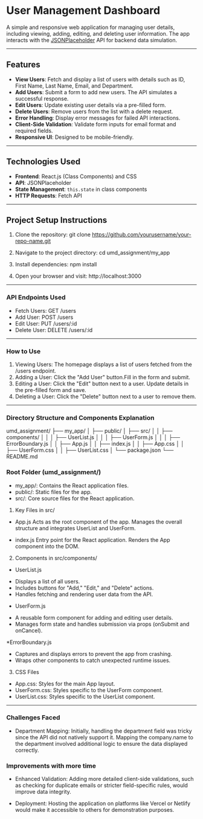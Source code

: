 # User Management Dashboard

A simple and responsive web application for managing user details, including viewing, adding, editing, and deleting user information. The app interacts with the [JSONPlaceholder](https://jsonplaceholder.typicode.com/) API for backend data simulation.

---

## Features

- **View Users**: Fetch and display a list of users with details such as ID, First Name, Last Name, Email, and Department.
- **Add Users**: Submit a form to add new users. The API simulates a successful response.
- **Edit Users**: Update existing user details via a pre-filled form.
- **Delete Users**: Remove users from the list with a delete request.
- **Error Handling**: Display error messages for failed API interactions.
- **Client-Side Validation**: Validate form inputs for email format and required fields.
- **Responsive UI**: Designed to be mobile-friendly.

---

## Technologies Used

- **Frontend**: React.js (Class Components) and CSS
- **API**: JSONPlaceholder
- **State Management**: `this.state` in class components
- **HTTP Requests**: Fetch API

---

## Project Setup Instructions

1. Clone the repository:
   git clone https://github.com/yourusername/your-repo-name.git

2. Navigate to the project directory:
   cd umd_assignment/my_app

3. Install dependencies:
  npm install

4. Open your browser and visit:
  http://localhost:3000
  
---

### API Endpoints Used
* Fetch Users: GET /users
* Add User: POST /users
* Edit User: PUT /users/:id
* Delete User: DELETE /users/:id

---

### How to Use
1. Viewing Users: The homepage displays a list of users fetched from the /users endpoint.
2. Adding a User: Click the "Add User" button.Fill in the form and submit.
3. Editing a User: Click the "Edit" button next to a user. Update details in the pre-filled form and save.
4. Deleting a User: Click the "Delete" button next to a user to remove them.

---

### Directory Structure and Components Explanation

umd_assignment/
├── my_app/
│   ├── public/
│   ├── src/
│   │   ├── components/
│   │   │   ├── UserList.js
│   │   │   ├── UserForm.js
│   │   │   ├── ErrorBoundary.js
│   │   ├── App.js
│   │   ├── index.js
│   │   ├── App.css
│   │   ├── UserForm.css
│   │   ├── UserList.css
│   └── package.json
└── README.md

### Root Folder (umd_assignment/)
+ my_app/: Contains the React application files.
+ public/: Static files for the app.
+ src/: Core source files for the React application.

1. Key Files in src/

* App.js
Acts as the root component of the app.
Manages the overall structure and integrates UserList and UserForm.

* index.js
Entry point for the React application.
Renders the App component into the DOM.

2. Components in src/components/
* UserList.js

+ Displays a list of all users.
+ Includes buttons for "Add," "Edit," and "Delete" actions.
+ Handles fetching and rendering user data from the API.

* UserForm.js

+ A reusable form component for adding and editing user details.
+ Manages form state and handles submission via props (onSubmit and onCancel).

*ErrorBoundary.js

+ Captures and displays errors to prevent the app from crashing.
+ Wraps other components to catch unexpected runtime issues.

3. CSS Files
* App.css: Styles for the main App layout.
* UserForm.css: Styles specific to the UserForm component.
* UserList.css: Styles specific to the UserList component.

---

###  Challenges Faced

* Department Mapping:
Initially, handling the department field was tricky since the API did not natively support it. Mapping the company.name to the department involved additional logic to ensure the data displayed correctly.

### Improvements with more time 

* Enhanced Validation:
Adding more detailed client-side validations, such as checking for duplicate emails or stricter field-specific rules, would improve data integrity.

* Deployment:
Hosting the application on platforms like Vercel or Netlify would make it accessible to others for demonstration purposes.

